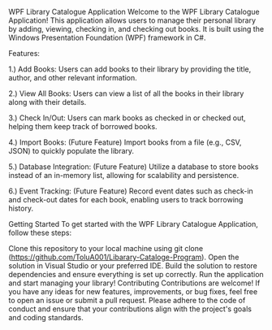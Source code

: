 WPF Library Catalogue Application
Welcome to the WPF Library Catalogue Application! This application allows users to manage their personal library by adding, viewing, checking in, and checking out books. It is built using the Windows Presentation Foundation (WPF) framework in C#.

Features:

1.) Add Books: Users can add books to their library by providing the title, author, and other relevant information.

2.) View All Books: Users can view a list of all the books in their library along with their details.

3.) Check In/Out: Users can mark books as checked in or checked out, helping them keep track of borrowed books.

4.) Import Books: (Future Feature) Import books from a file (e.g., CSV, JSON) to quickly populate the library.

5.) Database Integration: (Future Feature) Utilize a database to store books instead of an in-memory list, allowing for scalability and persistence.

6.) Event Tracking: (Future Feature) Record event dates such as check-in and check-out dates for each book, enabling users to track borrowing history.

Getting Started
To get started with the WPF Library Catalogue Application, follow these steps:

Clone this repository to your local machine using git clone (https://github.com/ToluA001/Libarary-Cataloge-Program).
Open the solution in Visual Studio or your preferred IDE.
Build the solution to restore dependencies and ensure everything is set up correctly.
Run the application and start managing your library!
Contributing
Contributions are welcome! If you have any ideas for new features, improvements, or bug fixes, feel free to open an issue or submit a pull request. Please adhere to the code of conduct and ensure that your contributions align with the project's goals and coding standards.
